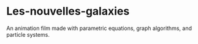 # Les-nouvelles-galaxies
An animation film made with parametric equations, graph algorithms, and particle systems.
